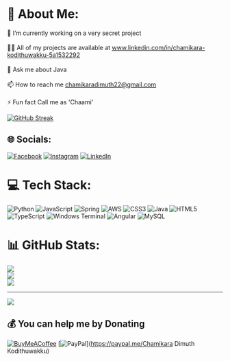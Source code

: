 # 💫 About Me:
🌱 I’m currently working on a very secret project<br><br>👨‍💻 All of my projects are available at www.linkedin.com/in/chamikara-kodithuwakku-5a1532292<br><br>💬 Ask me about Java<br><br>📫 How to reach me chamikaradimuth22@gmail.com<br><br>⚡ Fun fact Call me as 'Chaami'

[![GitHub Streak](https://streak-stats.demolab.com/?user=DenverCoder1)](https://git.io/streak-stats)

## 🌐 Socials:
[![Facebook](https://img.shields.io/badge/Facebook-%231877F2.svg?logo=Facebook&logoColor=white)](https://www.facebook.com/chamikara.dimuth) [![Instagram](https://img.shields.io/badge/Instagram-%23E4405F.svg?logo=Instagram&logoColor=white)](https://instagram.com/cham.i_.xx) [![LinkedIn](https://img.shields.io/badge/LinkedIn-%230077B5.svg?logo=linkedin&logoColor=white)](https://www.linkedin.com/in/chamikara-kodithuwakku-5a1532292/) 

# 💻 Tech Stack:
![Python](https://img.shields.io/badge/python-3670A0?style=for-the-badge&logo=python&logoColor=ffdd54) ![JavaScript](https://img.shields.io/badge/javascript-%23323330.svg?style=for-the-badge&logo=javascript&logoColor=%23F7DF1E) ![Spring](https://img.shields.io/badge/spring-%236DB33F.svg?style=for-the-badge&logo=spring&logoColor=white) ![AWS](https://img.shields.io/badge/AWS-%23FF9900.svg?style=for-the-badge&logo=amazon-aws&logoColor=white) ![CSS3](https://img.shields.io/badge/css3-%231572B6.svg?style=for-the-badge&logo=css3&logoColor=white) ![Java](https://img.shields.io/badge/java-%23ED8B00.svg?style=for-the-badge&logo=openjdk&logoColor=white) ![HTML5](https://img.shields.io/badge/html5-%23E34F26.svg?style=for-the-badge&logo=html5&logoColor=white) ![TypeScript](https://img.shields.io/badge/typescript-%23007ACC.svg?style=for-the-badge&logo=typescript&logoColor=white) ![Windows Terminal](https://img.shields.io/badge/Windows%20Terminal-%234D4D4D.svg?style=for-the-badge&logo=windows-terminal&logoColor=white) ![Angular](https://img.shields.io/badge/angular-%23DD0031.svg?style=for-the-badge&logo=angular&logoColor=white) ![MySQL](https://img.shields.io/badge/mysql-4479A1.svg?style=for-the-badge&logo=mysql&logoColor=white)
# 📊 GitHub Stats:
![](https://github-readme-stats.vercel.app/api?username=chxmikara&theme=dark&hide_border=false&include_all_commits=true&count_private=true)<br/>
![](https://github-readme-streak-stats.herokuapp.com/?user=chxmikara&theme=dark&hide_border=false)<br/>
![](https://github-readme-stats.vercel.app/api/top-langs/?username=chxmikara&theme=dark&hide_border=false&include_all_commits=true&count_private=true&layout=compact)

---
[![](https://visitcount.itsvg.in/api?id=chxmikara&icon=0&color=0)](https://visitcount.itsvg.in)

  ## 💰 You can help me by Donating
  [![BuyMeACoffee](https://img.shields.io/badge/Buy%20Me%20a%20Coffee-ffdd00?style=for-the-badge&logo=buy-me-a-coffee&logoColor=black)](https://buymeacoffee.com/https://buymeacoffee.com/chamikara) [![PayPal](https://img.shields.io/badge/PayPal-00457C?style=for-the-badge&logo=paypal&logoColor=white)](https://paypal.me/Chamikara Dimuth Kodithuwakku) 

  
<!-- Proudly created with GPRM ( https://gprm.itsvg.in ) -->
